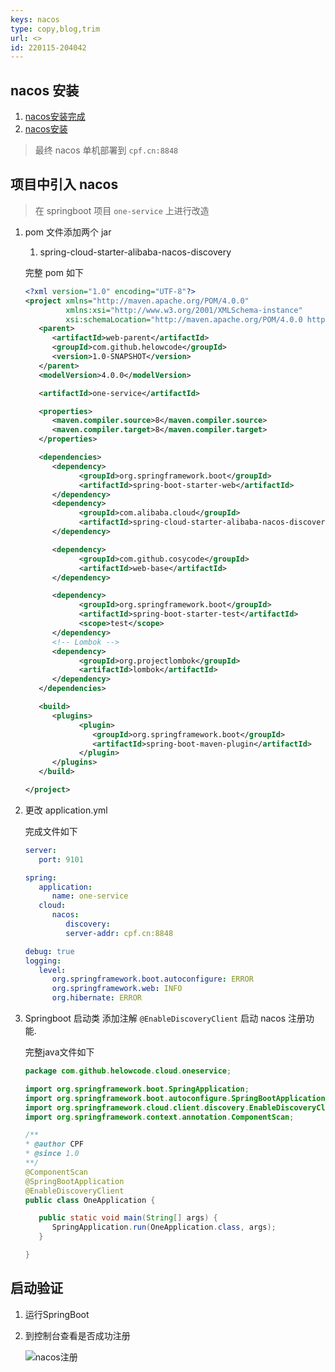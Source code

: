```yaml
---
keys: nacos
type: copy,blog,trim
url: <>
id: 220115-204042
---
```


## nacos 安装

1. [nacos安装完成](../../spring-cloud/nacos/nacos-install.md)
2. [nacos安装](../../spring-cloud/nacos/nacos-cmd.md)

> 最终 nacos 单机部署到 `cpf.cn:8848`

## 项目中引入 nacos

> 在 springboot 项目 `one-service` 上进行改造

1. pom 文件添加两个 jar

   1. spring-cloud-starter-alibaba-nacos-discovery

   完整 pom 如下

   ```xml
   <?xml version="1.0" encoding="UTF-8"?>
   <project xmlns="http://maven.apache.org/POM/4.0.0"
            xmlns:xsi="http://www.w3.org/2001/XMLSchema-instance"
            xsi:schemaLocation="http://maven.apache.org/POM/4.0.0 http://maven.apache.org/xsd/maven-4.0.0.xsd">
      <parent>
         <artifactId>web-parent</artifactId>
         <groupId>com.github.helowcode</groupId>
         <version>1.0-SNAPSHOT</version>
      </parent>
      <modelVersion>4.0.0</modelVersion>

      <artifactId>one-service</artifactId>

      <properties>
         <maven.compiler.source>8</maven.compiler.source>
         <maven.compiler.target>8</maven.compiler.target>
      </properties>

      <dependencies>
         <dependency>
               <groupId>org.springframework.boot</groupId>
               <artifactId>spring-boot-starter-web</artifactId>
         </dependency>
         <dependency>
               <groupId>com.alibaba.cloud</groupId>
               <artifactId>spring-cloud-starter-alibaba-nacos-discovery</artifactId>
         </dependency>

         <dependency>
               <groupId>com.github.cosycode</groupId>
               <artifactId>web-base</artifactId>
         </dependency>

         <dependency>
               <groupId>org.springframework.boot</groupId>
               <artifactId>spring-boot-starter-test</artifactId>
               <scope>test</scope>
         </dependency>
         <!-- Lombok -->
         <dependency>
               <groupId>org.projectlombok</groupId>
               <artifactId>lombok</artifactId>
         </dependency>
      </dependencies>

      <build>
         <plugins>
               <plugin>
                  <groupId>org.springframework.boot</groupId>
                  <artifactId>spring-boot-maven-plugin</artifactId>
               </plugin>
         </plugins>
      </build>

   </project>
   ```

2. 更改 application.yml

   完成文件如下

   ```yaml
   server:
      port: 9101

   spring:
      application:
         name: one-service
      cloud:
         nacos:
            discovery:
            server-addr: cpf.cn:8848

   debug: true
   logging:
      level:
         org.springframework.boot.autoconfigure: ERROR
         org.springframework.web: INFO
         org.hibernate: ERROR
   ```

3. Springboot 启动类 添加注解 `@EnableDiscoveryClient` 启动 nacos 注册功能.

   完整java文件如下

   ```java
   package com.github.helowcode.cloud.oneservice;

   import org.springframework.boot.SpringApplication;
   import org.springframework.boot.autoconfigure.SpringBootApplication;
   import org.springframework.cloud.client.discovery.EnableDiscoveryClient;
   import org.springframework.context.annotation.ComponentScan;

   /**
   * @author CPF
   * @since 1.0
   **/
   @ComponentScan
   @SpringBootApplication
   @EnableDiscoveryClient
   public class OneApplication {

      public static void main(String[] args) {
         SpringApplication.run(OneApplication.class, args);
      }

   }
   ```

## 启动验证

1. 运行SpringBoot
2. 到控制台查看是否成功注册

   ![nacos注册](https://gitee.com/cpfree/picture-warehouse/raw/master/devops-note/1642407217103.png)
